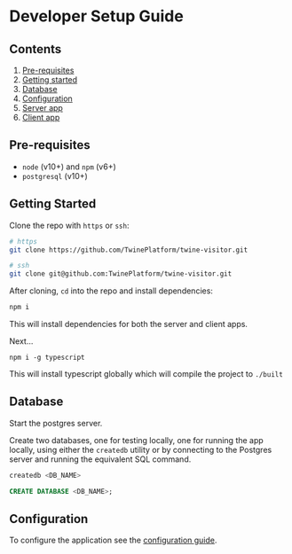 # Developer Setup Guide

## Contents

1.  [Pre-requisites](#prerequisites)
2.  [Getting started](#getting-started)
3.  [Database](#database)
4.  [Configuration](#configuration)
5.  [Server app](#server-app)
6.  [Client app](#client-app)

## Pre-requisites

* `node` (v10+) and `npm` (v6+)
* `postgresql` (v10+)

## Getting Started

Clone the repo with `https` or `ssh`:

```sh
# https
git clone https://github.com/TwinePlatform/twine-visitor.git
```

```sh
# ssh
git clone git@github.com:TwinePlatform/twine-visitor.git
```

After cloning, `cd` into the repo and install dependencies:

```sh
npm i
```

This will install dependencies for both the server and client apps.

Next...
```
npm i -g typescript
```
This will install typescript globally which will compile the project to `./built`

## Database

Start the postgres server.

Create two databases, one for testing locally, one for running the app locally, using either the `createdb` utility or by connecting to the Postgres server and running the equivalent SQL command.

```sh
createdb <DB_NAME>
```

```SQL
CREATE DATABASE <DB_NAME>;
```

## Configuration

To configure the application see the [configuration guide](./configuration.md).
